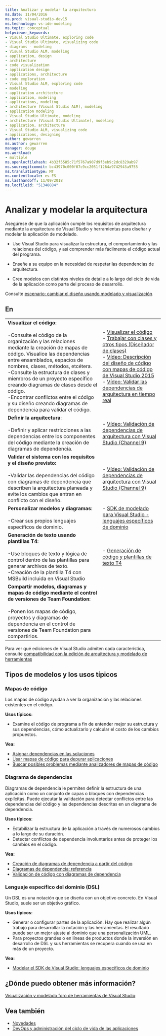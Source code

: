 ```yaml
---
title: Analizar y modelar la arquitectura
ms.date: 11/04/2016
ms.prod: visual-studio-dev15
ms.technology: vs-ide-modeling
ms.topic: conceptual
helpviewer_keywords:
- Visual Studio Ultimate, exploring code
- Visual Studio Ultimate, visualizing code
- diagrams - modeling
- Visual Studio ALM, modeling
- application, design
- architecture
- code visualization
- application design
- applications, architecture
- code exploration
- Visual Studio ALM, exploring code
- modeling
- application architecture
- application, modeling
- applications, modeling
- architecture [Visual Studio ALM], modeling
- application modeling
- Visual Studio Ultimate, modeling
- architecture [Visual Studio Ultimate], modeling
- application, architecture
- Visual Studio ALM, visualizing code
- applications, designing
author: gewarren
ms.author: gewarren
manager: douge
ms.workload:
- multiple
ms.openlocfilehash: 4b32f5585c71f5767a907d9f3eb9c2dc8329ab97
ms.sourcegitcommit: bc43970c000f07c9cc2051f1264a9742943a9755
ms.translationtype: MT
ms.contentlocale: es-ES
ms.lasthandoff: 11/09/2018
ms.locfileid: "51348884"
---
```

# <a name="analyze-and-model-your-architecture"></a>Analizar y modelar la arquitectura

Asegúrese de que la aplicación cumple los requisitos de arquitectura mediante la arquitectura de Visual Studio y herramientas para diseñar y modelar la aplicación de modelado.

* Use Visual Studio para visualizar la estructura, el comportamiento y las relaciones del código, y así comprender más fácilmente el código actual del programa.

* Enseñe a su equipo en la necesidad de respetar las dependencias de arquitectura.

* Cree modelos con distintos niveles de detalle a lo largo del ciclo de vida de la aplicación como parte del proceso de desarrollo.

Consulte [escenario: cambiar el diseño usando modelado y visualización](../modeling/scenario-change-your-design-using-visualization-and-modeling.md).

## <a name="to"></a>En

|||
|-|-|
|**Visualizar el código**:<br /><br /> -Consulte el código de la organización y las relaciones mediante la creación de mapas de código. Visualice las dependencias entre ensamblados, espacios de nombres, clases, métodos, etcétera.<br />-Consulte la estructura de clases y miembros de un proyecto específico creando diagramas de clases desde el código.<br />-Encontrar conflictos entre el código y su diseño creando diagramas de dependencia para validar el código.|-   [Visualizar el código](../modeling/visualize-code.md)<br />-   [Trabajar con clases y otros tipos (Diseñador de clases)](../ide/working-with-classes-and-other-types-class-designer.md)<br />-   [Vídeo: Descripción del diseño de código con mapas de código de Visual Studio 2015](https://channel9.msdn.com/Events/Visual-Studio/Connect-event-2015/502)<br />-   [Vídeo: Validar las dependencias de arquitectura en tiempo real](https://sec.ch9.ms/sessions/69613110-c334-4f25-bb36-08e5a93456b5/170ValidateArchitectureDependenciesWithVisualStudio.mp4)|
|**Definir la arquitectura**:<br /><br /> -Definir y aplicar restricciones a las dependencias entre los componentes del código mediante la creación de diagramas de dependencia.|-   [Vídeo: Validación de dependencias de arquitectura con Visual Studio (Channel 9)](https://channel9.msdn.com/Events/Connect/2016/170)|
|**Validar el sistema con los requisitos y el diseño previsto:**<br /><br /> -Validar las dependencias del código con diagramas de dependencia que describen la arquitectura planeada y evite los cambios que entran en conflicto con el diseño.|-   [Vídeo: Validación de dependencias de arquitectura con Visual Studio (Channel 9)](https://channel9.msdn.com/Events/Connect/2016/170)|
|**Personalizar modelos y diagramas**:<br /><br /> -Crear sus propios lenguajes específicos de dominio.|-   [SDK de modelado para Visual Studio - lenguajes específicos de dominio](../modeling/modeling-sdk-for-visual-studio-domain-specific-languages.md)|
|**Generación de texto usando plantillas T4**:<br /><br /> -Use bloques de texto y lógica de control dentro de las plantillas para generar archivos de texto.<br /> -Creación de la plantilla T4 con MSBuild incluida en Visual Studio|-   [Generación de código y plantillas de texto T4](../modeling/code-generation-and-t4-text-templates.md)|
|**Compartir modelos, diagramas y mapas de código mediante el control de versiones de Team Foundation**:<br /><br /> -Ponen los mapas de código, proyectos y diagramas de dependencia en el control de versiones de Team Foundation para compartirlos.| |

Para ver qué ediciones de Visual Studio admiten cada característica, consulte [compatibilidad con la edición de arquitectura y modelado de herramientas](../modeling/what-s-new-for-design-in-visual-studio.md#VersionSupport)

## <a name="types-of-models-and-typical-uses"></a>Tipos de modelos y los usos típicos

### <a name="code-maps"></a>Mapas de código
Los mapas de código ayudan a ver la organización y las relaciones existentes en el código.

**Usos típicos:**

-   Examine el código de programa a fin de entender mejor su estructura y sus dependencias, cómo actualizarlo y calcular el costo de los cambios propuestos.

**Vea:**

-   [Asignar dependencias en las soluciones](../modeling/map-dependencies-across-your-solutions.md)
-   [Usar mapas de código para depurar aplicaciones](../modeling/use-code-maps-to-debug-your-applications.md)
-   [Buscar posibles problemas mediante analizadores de mapas de código](../modeling/find-potential-problems-using-code-map-analyzers.md)

### <a name="dependency-diagram"></a>Diagrama de dependencias
Diagramas de dependencia le permiten definir la estructura de una aplicación como un conjunto de capas o bloques con dependencias explícitas. Puede ejecutar la validación para detectar conflictos entre las dependencias del código y las dependencias descritas en un diagrama de dependencia.

**Usos típicos:**

-   Estabilizar la estructura de la aplicación a través de numerosos cambios a lo largo de su duración.
-   Detectar conflictos de dependencia involuntarios antes de proteger los cambios en el código.

**Vea:**

-   [Creación de diagramas de dependencia a partir del código](../modeling/create-layer-diagrams-from-your-code.md)
-   [Diagramas de dependencia: referencia](../modeling/layer-diagrams-reference.md)
-   [Validación de código con diagramas de dependencia](../modeling/validate-code-with-layer-diagrams.md)

### <a name="domain-specific-language-dsl"></a>Lenguaje específico del dominio (DSL)
Un DSL es una notación que se diseña con un objetivo concreto. En Visual Studio, suele ser un objetivo gráfico.

**Usos típicos:**

-   Generar o configurar partes de la aplicación. Hay que realizar algún trabajo para desarrollar la notación y las herramientas. El resultado puede ser un mejor ajuste al dominio que una personalización UML.
-   Para proyectos grandes o en líneas de productos donde la inversión en desarrollo de DSL y sus herramientas se recupera cuando se usa en más de un proyecto.

**Vea:**

-   [Modelar el SDK de Visual Studio: lenguajes específicos de dominio](../modeling/modeling-sdk-for-visual-studio-domain-specific-languages.md)

## <a name="where-can-i-get-more-information"></a>¿Dónde puedo obtener más información?

[Visualización y modelado foro de herramientas de Visual Studio](http://go.microsoft.com/fwlink/?LinkId=184720)

## <a name="see-also"></a>Vea también

- [Novedades](../modeling/what-s-new-for-design-in-visual-studio.md)
- [DevOps y administración del ciclo de vida de las aplicaciones](/azure/devops/user-guide/devops-alm-overview)
